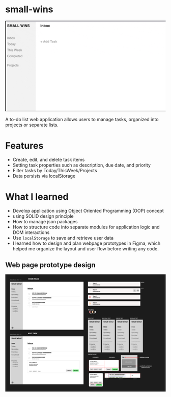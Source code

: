 # small-wins

![](/assets/preview.gif)

A to-do list web application allows users to manage tasks, organized into projects or separate lists.

# Features
- Create, edit, and delete task items
- Setting task properties such as description, due date, and priority
- Filter tasks by Today/ThisWeek/Projects
- Data persists via localStorage

# What I learned
- Develop application using Object Oriented Programming (OOP) concept
- using SOLID design principle
- How to manage json packages
- How to structure code into separate modules for application logic and DOM interactions
- Use `localStorage` to save and retrieve user data
- I learned how to design and plan webpage prototypes in Figma, which helped me organize the layout and user flow before writing any code.

## Web page prototype design 
![figma design](/assets/proto.png)
